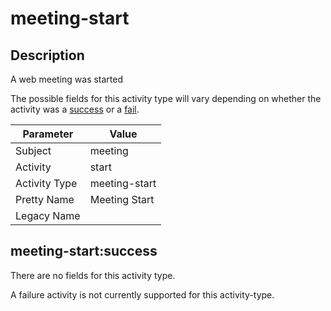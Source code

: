 meeting-start
=============

Description
-----------
A web meeting was started

The possible fields for this activity type will vary depending on whether the activity was a [success](#meeting-startsuccess) or a [fail](#meeting-startfail).

| Parameter     | Value         |
| ------------- | ------------- |
| Subject       | meeting       |
| Activity      | start         |
| Activity Type | meeting-start |
| Pretty Name   | Meeting Start |
| Legacy Name   |               |

meeting-start:success
---------------------

There are no fields for this activity type.


A failure activity is not currently supported for this activity-type.